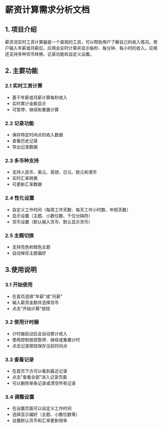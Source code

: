 # 薪资计算需求分析文档

## 1. 项目介绍
薪资流实时工资计算器是一个直观的工具，可以帮助用户了解自己的收入情况。用户输入年薪或月薪后，应用会实时计算并显示每秒、每分钟、每小时的收入。应用还支持多种货币转换、记录功能和自定义设置。

## 2. 主要功能

### 2.1 实时工资计算
- 基于年薪或月薪计算每秒收入
- 实时累计金额显示
- 可暂停、继续和重置计算

### 2.2 记录功能
- 保存特定时间点的收入数据
- 查看历史记录
- 导出记录数据

### 2.3 多币种支持
- 支持人民币、美元、英镑、日元、欧元和港币
- 实时汇率转换
- 可更新汇率数据

### 2.4 性化设置
- 自定义工作时间（每周工作天数、每天工作小时数、年假天数）
- 显示设置（主题、小数位数、千位分隔符）
- 货币设置（默认输入货币、默认显示货币）

### 2.5 主题切换
- 支持亮色和暗色主题
- 自动保存主题偏好

## 3.使用说明

### 3.1 开始使用
- 在首页选择"年薪"或"月薪"
- 输入薪资金额并选择货币
- 点击"开始计算"按钮


### 3.2 使用计时器
- 计时器启动后会自动累计收入
- 使用控制按钮暂停、继续或重置计时
- 点击记录按钮保存当前时间点

### 3.3 查看记录
- 在首页下方可以看到最近记录
- 点击"查看全部"进入记录页面
- 可以删除单条记录或清空所有记录

### 3.4 调整设置
- 在设置页面可以自定义工作时间
- 选择显示偏好（主题、小数位数等）
- 设置默认货币和汇率更新频率